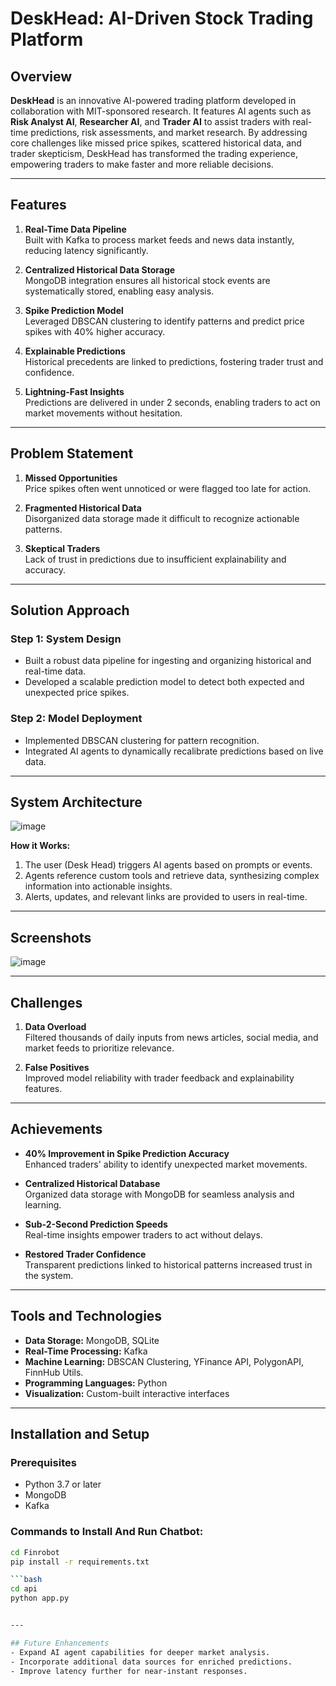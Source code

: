 # DeskHead: AI-Driven Stock Trading Platform

## Overview
**DeskHead** is an innovative AI-powered trading platform developed in collaboration with MIT-sponsored research. It features AI agents such as **Risk Analyst AI**, **Researcher AI**, and **Trader AI** to assist traders with real-time predictions, risk assessments, and market research. By addressing core challenges like missed price spikes, scattered historical data, and trader skepticism, DeskHead has transformed the trading experience, empowering traders to make faster and more reliable decisions.

---

## Features
1. **Real-Time Data Pipeline**  
   Built with Kafka to process market feeds and news data instantly, reducing latency significantly.

2. **Centralized Historical Data Storage**  
   MongoDB integration ensures all historical stock events are systematically stored, enabling easy analysis.

3. **Spike Prediction Model**  
   Leveraged DBSCAN clustering to identify patterns and predict price spikes with 40% higher accuracy.

4. **Explainable Predictions**  
   Historical precedents are linked to predictions, fostering trader trust and confidence.

5. **Lightning-Fast Insights**  
   Predictions are delivered in under 2 seconds, enabling traders to act on market movements without hesitation.

---

## Problem Statement
1. **Missed Opportunities**  
   Price spikes often went unnoticed or were flagged too late for action.

2. **Fragmented Historical Data**  
   Disorganized data storage made it difficult to recognize actionable patterns.

3. **Skeptical Traders**  
   Lack of trust in predictions due to insufficient explainability and accuracy.

---

## Solution Approach


### Step 1: System Design  
   - Built a robust data pipeline for ingesting and organizing historical and real-time data.  
   - Developed a scalable prediction model to detect both expected and unexpected price spikes.

### Step 2: Model Deployment  
   - Implemented DBSCAN clustering for pattern recognition.  
   - Integrated AI agents to dynamically recalibrate predictions based on live data.

---

## System Architecture

![image](https://github.com/user-attachments/assets/ef1b6f83-8f8a-426b-bce4-f1936ab1248e)


**How it Works:**  
1. The user (Desk Head) triggers AI agents based on prompts or events.  
2. Agents reference custom tools and retrieve data, synthesizing complex information into actionable insights.  
3. Alerts, updates, and relevant links are provided to users in real-time.

---

## Screenshots
![image](https://github.com/user-attachments/assets/4d2b7b8c-967c-4438-a36f-379043f70fe6)


---

## Challenges
1. **Data Overload**  
   Filtered thousands of daily inputs from news articles, social media, and market feeds to prioritize relevance.  

2. **False Positives**  
   Improved model reliability with trader feedback and explainability features.  

---

## Achievements
- **40% Improvement in Spike Prediction Accuracy**  
  Enhanced traders' ability to identify unexpected market movements.  

- **Centralized Historical Database**  
  Organized data storage with MongoDB for seamless analysis and learning.  

- **Sub-2-Second Prediction Speeds**  
  Real-time insights empower traders to act without delays.  

- **Restored Trader Confidence**  
  Transparent predictions linked to historical patterns increased trust in the system.  

---

## Tools and Technologies
- **Data Storage:** MongoDB, SQLite  
- **Real-Time Processing:** Kafka  
- **Machine Learning:** DBSCAN Clustering, YFinance API, PolygonAPI, FinnHub Utils.
- **Programming Languages:** Python  
- **Visualization:** Custom-built interactive interfaces  

---

## Installation and Setup

### Prerequisites
- Python 3.7 or later
- MongoDB
- Kafka

### Commands to Install And Run Chatbot:
```bash
cd Finrobot
pip install -r requirements.txt

```bash
cd api
python app.py


---

## Future Enhancements
- Expand AI agent capabilities for deeper market analysis.  
- Incorporate additional data sources for enriched predictions.  
- Improve latency further for near-instant responses.  
